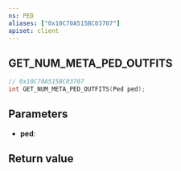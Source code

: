 ```yaml
---
ns: PED
aliases: ["0x10C70A515BC03707"]
apiset: client
---
```

## GET_NUM_META_PED_OUTFITS

```c
// 0x10C70A515BC03707
int GET_NUM_META_PED_OUTFITS(Ped ped);
```


## Parameters
* **ped**:

## Return value